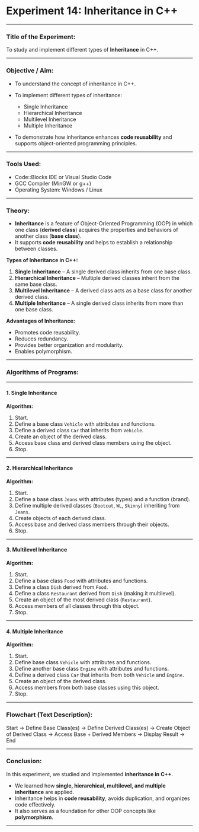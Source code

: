 # **Experiment 14: Inheritance in C++**

---

### **Title of the Experiment:**

To study and implement different types of **Inheritance** in C++.

---

### **Objective / Aim:**

* To understand the concept of inheritance in C++.
* To implement different types of inheritance:

  * Single Inheritance
  * Hierarchical Inheritance
  * Multilevel Inheritance
  * Multiple Inheritance
* To demonstrate how inheritance enhances **code reusability** and supports object-oriented programming principles.

---

### **Tools Used:**

* Code::Blocks IDE or Visual Studio Code
* GCC Compiler (MinGW or g++)
* Operating System: Windows / Linux

---

### **Theory:**

* **Inheritance** is a feature of Object-Oriented Programming (OOP) in which one class (**derived class**) acquires the properties and behaviors of another class (**base class**).
* It supports **code reusability** and helps to establish a relationship between classes.

**Types of Inheritance in C++:**

1. **Single Inheritance** – A single derived class inherits from one base class.
2. **Hierarchical Inheritance** – Multiple derived classes inherit from the same base class.
3. **Multilevel Inheritance** – A derived class acts as a base class for another derived class.
4. **Multiple Inheritance** – A single derived class inherits from more than one base class.

**Advantages of Inheritance:**

* Promotes code reusability.
* Reduces redundancy.
* Provides better organization and modularity.
* Enables polymorphism.

---

### **Algorithms of Programs:**

---

#### **1. Single Inheritance**

**Algorithm:**

1. Start.
2. Define a base class `Vehicle` with attributes and functions.
3. Define a derived class `Car` that inherits from `Vehicle`.
4. Create an object of the derived class.
5. Access base class and derived class members using the object.
6. Stop.

---

#### **2. Hierarchical Inheritance**

**Algorithm:**

1. Start.
2. Define a base class `Jeans` with attributes (types) and a function (brand).
3. Define multiple derived classes (`Bootcut`, `WL`, `Skinny`) inheriting from `Jeans`.
4. Create objects of each derived class.
5. Access base and derived class members through their objects.
6. Stop.

---

#### **3. Multilevel Inheritance**

**Algorithm:**

1. Start.
2. Define a base class `Food` with attributes and functions.
3. Define a class `Dish` derived from `Food`.
4. Define a class `Restaurant` derived from `Dish` (making it multilevel).
5. Create an object of the most derived class (`Restaurant`).
6. Access members of all classes through this object.
7. Stop.

---

#### **4. Multiple Inheritance**

**Algorithm:**

1. Start.
2. Define base class `Vehicle` with attributes and functions.
3. Define another base class `Engine` with attributes and functions.
4. Define a derived class `Car` that inherits from both `Vehicle` and `Engine`.
5. Create an object of the derived class.
6. Access members from both base classes using this object.
7. Stop.

---

### **Flowchart (Text Description):**

Start → Define Base Class(es) → Define Derived Class(es) → Create Object of Derived Class → Access Base + Derived Members → Display Result → End

---

### **Conclusion:**

In this experiment, we studied and implemented **inheritance in C++**.

* We learned how **single, hierarchical, multilevel, and multiple inheritance** are applied.
* Inheritance helps in **code reusability**, avoids duplication, and organizes code effectively.
* It also serves as a foundation for other OOP concepts like **polymorphism**.

---
